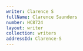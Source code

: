 ```yaml
---
writer: Clarence S
fullName: Clarence Saunders
number: HC8724
layout: writer
collection: writers
addressId: Clarence-S
---
```

